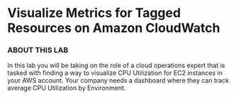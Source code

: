 # Visualize Metrics for Tagged Resources on Amazon CloudWatch

### ABOUT THIS LAB
In this lab you will be taking on the role of a cloud operations expert that is tasked with finding a way to visualize CPU Utilization for EC2 instances in your AWS account. Your company needs a dashboard where they can track average CPU Utilization by Environment.


